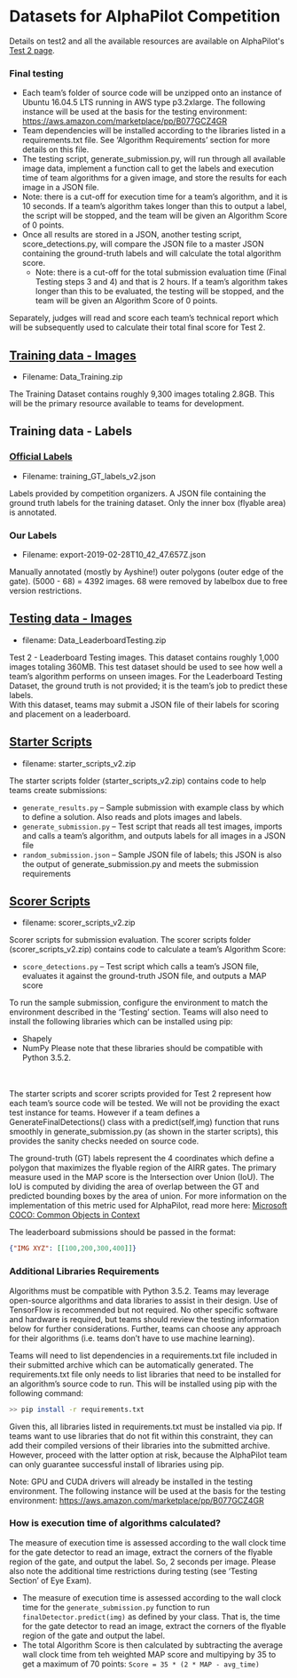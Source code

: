 # Datasets for AlphaPilot Competition

Details on test2 and all the available resources are available on AlphaPilot's [Test 2 page](https://www.herox.com/alphapilot/77-test-2).

### Final testing

- Each team’s folder of source code will be unzipped onto an instance of Ubuntu 16.04.5 LTS running in AWS type p3.2xlarge. The following instance will be used at the basis for the testing environment: https://aws.amazon.com/marketplace/pp/B077GCZ4GR  
- Team dependencies will be installed according to the libraries listed in a requirements.txt file. See ‘Algorithm Requirements’ section for more details on this file.
- The testing script, generate_submission.py, will run through all available image data, implement a function call to get the labels and execution time of team algorithms for a given image, and store the results for each image in a JSON file.
- Note: there is a cut-off for execution time for a team’s algorithm, and it is 10 seconds. If a team’s algorithm takes longer than this to output a label, the script will be stopped, and the team will be given an Algorithm Score of 0 points.
- Once all results are stored in a JSON, another testing script, score_detections.py, will compare the JSON file to a master JSON containing the ground-truth labels and will calculate the total algorithm score.
  - Note: there is a cut-off for the total submission evaluation time (Final Testing steps 3 and 4) and that is 2 hours. If a team’s algorithm takes longer than this to be evaluated, the testing will be stopped, and the team will be given an Algorithm Score of 0 points.

Separately, judges will read and score each team’s technical report which will be subsequently used to calculate their total final score for Test 2.

## [Training data - Images](https://www.herox.com/alphapilot/resource/314)

- Filename: Data_Training.zip

The Training Dataset contains roughly 9,300 images totaling 2.8GB. This will be the primary resource available to teams for development.


## Training data - Labels

### [Official Labels](https://www.herox.com/alphapilot/resource/317)

- Filename: training_GT_labels_v2.json

Labels provided by competition organizers. A JSON file containing the ground truth labels for the training dataset. Only the inner box (flyable area) is annotated.

### Our Labels

- Filename: export-2019-02-28T10_42_47.657Z.json

Manually annotated (mostly by Ayshine!) outer polygons (outer edge of the gate). (5000 - 68) = 4392 images. 68 were removed by labelbox due to free version restrictions.

## [Testing data - Images](https://www.herox.com/alphapilot/resource/318)

- filename: Data_LeaderboardTesting.zip

Test 2 - Leaderboard Testing images. This dataset contains roughly 1,000 images totaling 360MB. This test dataset should be used to see how well a team’s algorithm performs on unseen images. For the Leaderboard Testing Dataset, the ground truth is not provided; it is the team’s job to predict these labels.  
With this dataset, teams may submit a JSON file of their labels for scoring and placement on a leaderboard.

## [Starter Scripts](https://www.herox.com/alphapilot/resource/308)

- filename: starter_scripts_v2.zip

The starter scripts folder (starter_scripts_v2.zip) contains code to help teams create submissions:  

- `generate_results.py` – Sample submission with example class by which to define a solution. Also reads and plots images and labels.
- `generate_submission.py` – Test script that reads all test images, imports and calls a team’s algorithm, and outputs labels for all images in a JSON file
- `random_submission.json` – Sample JSON file of labels; this JSON is also the output of generate_submission.py and meets the submission requirements

## [Scorer Scripts](https://www.herox.com/alphapilot/resource/307)

- filename: scorer_scripts_v2.zip

Scorer scripts for submission evaluation. The scorer scripts folder (scorer_scripts_v2.zip) contains code to calculate a team’s Algorithm Score:  

- `score_detections.py` – Test script which calls a team’s JSON file, evaluates it against the ground-truth JSON file, and outputs a MAP score

To run the sample submission, configure the environment to match the environment described in the ‘Testing’ section. Teams will also need to install the following libraries which can be installed using pip:

- Shapely
- NumPy
Please note that these libraries should be compatible with Python 3.5.2.

&nbsp;  
&nbsp;  
The starter scripts and scorer scripts provided for Test 2 represent how each team’s source code will be tested. We will not be providing the exact test instance for teams. However if a team defines a GenerateFinalDetections() class with a predict(self,img) function that runs smoothly in generate_submission.py (as shown in the starter scripts), this provides the sanity checks needed on source code.  
  
The ground-truth (GT) labels represent the 4 coordinates which define a polygon that maximizes the flyable region of the AIRR gates. The primary measure used in the MAP score is the Intersection over Union (IoU). The IoU is computed by dividing the area of overlap between the GT and predicted bounding boxes by the area of union. For more information on the implementation of this metric used for AlphaPilot, read more here: [Microsoft COCO: Common Objects in Context](https://arxiv.org/abs/1405.0312)

The leaderboard submissions should be passed in the format: 

```json
{"IMG XYZ": [[100,200,300,400]]}
```

### Additional Libraries Requirements

Algorithms must be compatible with Python 3.5.2. Teams may leverage open-source algorithms and data libraries to assist in their design. Use of TensorFlow is recommended but not required. No other specific software and hardware is required, but teams should review the testing information below for further considerations. Further, teams can choose any approach for their algorithms (i.e. teams don’t have to use machine learning).

Teams will need to list dependencies in a requirements.txt file included in their submitted archive which can be automatically generated. The requirements.txt file only needs to list libraries that need to be installed for an algorithm’s source code to run. This will be installed using pip with the following command:

```bash
>> pip install -r requirements.txt
```

Given this, all libraries listed in requirements.txt must be installed via pip. If teams want to use libraries that do not fit within this constraint, they can add their compiled versions of their libraries into the submitted archive. However, proceed with the latter option at risk, because the AlphaPilot team can only guarantee successful install of libraries using pip.

Note: GPU and CUDA drivers will already be installed in the testing environment. The following instance will be used at the basis for the testing environment: https://aws.amazon.com/marketplace/pp/B077GCZ4GR

### How is execution time of algorithms calculated?

The measure of execution time is assessed according to the wall clock time for the gate detector to read an image, extract the corners of the flyable region of the gate, and output the label. So, 2 seconds per image. Please also note the additional time restrictions during testing (see ‘Testing Section’ of Eye Exam).

- The measure of execution time is assessed according to the wall clock time for the `generate_submission.py` function to run `finalDetector.predict(img)` as defined by your class. That is, the time for the gate detector to read an image, extract the corners of the flyable region of the gate and output the label.
- The total Algorithm Score is then calculated by subtracting the average wall clock time from teh weighted MAP score and multipying by 35 to get a maximum of 70 points: `Score = 35 * (2 * MAP - avg_time)`